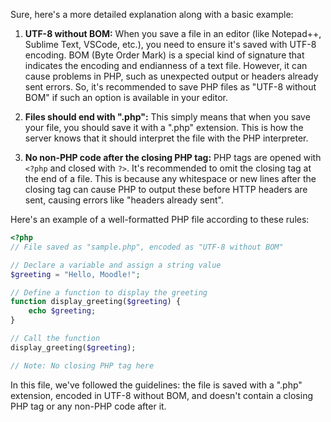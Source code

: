 Sure, here's a more detailed explanation along with a basic example:

1. **UTF-8 without BOM:** When you save a file in an editor (like Notepad++, Sublime Text, VSCode, etc.), you need to ensure it's saved with UTF-8 encoding. BOM (Byte Order Mark) is a special kind of signature that indicates the encoding and endianness of a text file. However, it can cause problems in PHP, such as unexpected output or headers already sent errors. So, it's recommended to save PHP files as "UTF-8 without BOM" if such an option is available in your editor.

2. **Files should end with ".php":** This simply means that when you save your file, you should save it with a ".php" extension. This is how the server knows that it should interpret the file with the PHP interpreter.

3. **No non-PHP code after the closing PHP tag:** PHP tags are opened with `<?php` and closed with `?>`. It's recommended to omit the closing tag at the end of a file. This is because any whitespace or new lines after the closing tag can cause PHP to output these before HTTP headers are sent, causing errors like "headers already sent".

Here's an example of a well-formatted PHP file according to these rules:

```php
<?php
// File saved as "sample.php", encoded as "UTF-8 without BOM"

// Declare a variable and assign a string value
$greeting = "Hello, Moodle!";

// Define a function to display the greeting
function display_greeting($greeting) {
    echo $greeting;
}

// Call the function
display_greeting($greeting);

// Note: No closing PHP tag here
```

In this file, we've followed the guidelines: the file is saved with a ".php" extension, encoded in UTF-8 without BOM, and doesn't contain a closing PHP tag or any non-PHP code after it.